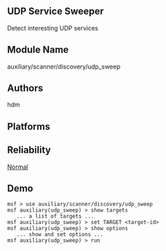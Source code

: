 ## UDP Service Sweeper

Detect interesting UDP services


## Module Name
auxiliary/scanner/discovery/udp_sweep

## Authors
hdm





## Platforms


## Reliability
[Normal](https://github.com/rapid7/metasploit-framework/wiki/Exploit-Ranking)

## Demo

```
msf > use auxiliary/scanner/discovery/udp_sweep
msf auxiliary(udp_sweep) > show targets
   ... a list of targets ...
msf auxiliary(udp_sweep) > set TARGET <target-id>
msf auxiliary(udp_sweep) > show options
   ... show and set options ...
msf auxiliary(udp_sweep) > run
```
    
    